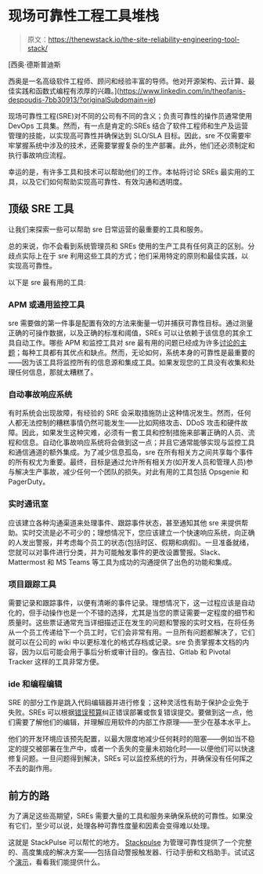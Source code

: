 # 现场可靠性工程工具堆栈

> 原文：<https://thenewstack.io/the-site-reliability-engineering-tool-stack/>

[](https://www.linkedin.com/in/theofanis-despoudis-7bb30913/?originalSubdomain=ie)

 [西奥·德斯普迪斯

西奥是一名高级软件工程师、顾问和经验丰富的导师。他对开源架构、云计算、最佳实践和函数式编程有浓厚的兴趣。](https://www.linkedin.com/in/theofanis-despoudis-7bb30913/?originalSubdomain=ie) [](https://www.linkedin.com/in/theofanis-despoudis-7bb30913/?originalSubdomain=ie)

现场可靠性工程(SRE)对不同的公司有不同的含义；负责可靠性的操作员通常使用 DevOps 工具集。然而，有一点是肯定的:SREs 结合了软件工程师和生产及运营管理的技能，以实现高可靠性并确保达到 SLO/SLA 目标。因此，sre 不仅需要牢牢掌握系统中涉及的技术，还需要掌握复杂的生产部署。此外，他们还必须制定和执行事故响应流程。

幸运的是，有许多工具和技术可以帮助他们的工作。本帖将讨论 SREs 最实用的工具，以及它们如何帮助实现高可靠性、有效沟通和透明度。

## **顶级 SRE 工具**

让我们来探索一些可以帮助 sre 日常运营的最重要的工具和服务。

总的来说，你不会看到系统管理员和 SREs 使用的生产工具有任何真正的区别。分歧点实际上在于 sre 利用这些工具的方式；他们采用特定的原则和最佳实践，以实现高可靠性。

以下是 sre 最有用的工具:

### **APM 或通用监控工具**

sre 需要做的第一件事是配置有效的方法来衡量一切并捕获可靠性目标。通过测量正确的可操作数据，以及正确的标准和阈值，SREs 可以让依赖于该信息的其余工具自动工作。哪些 APM 和监控工具对 sre 最有用的问题已经成为许多[讨论的主题](https://dzone.com/articles/how-to-choose-monitoring-tools-for-devops-and-sre)；每种工具都有其优点和缺点。然而，无论如何，系统本身的可靠性是最重要的——因为该工具将监控所有的信息源和集成工具。如果发现您的工具没有收集和处理任何信息，那就太糟糕了。

### **自动事故响应系统**

有时系统会出现故障，有经验的 SRE 会采取措施防止这种情况发生。然而，任何人都无法控制的糟糕事情仍然可能发生——比如网络攻击、DDoS 攻击和硬件故障。因此，如果发生这种灾难，必须有一套工具和控制措施来部署正确的人员、流程和信息。自动化事故响应系统将会做到这一点；并且它通常能够实现与监控工具和通信通道的额外集成。为了减少信息孤岛，sre 在所有相关方之间共享每个事件的所有权尤为重要。最终，目标是通过允许所有相关方(如开发人员和管理人员)参与解决生产事故，减少任何一个团队的损失。对此有用的工具包括 Opsgenie 和 PagerDuty。

### **实时通讯室**

应该建立各种沟通渠道来处理事件、跟踪事件状态，甚至通知其他 sre 来提供帮助。实时交流是必不可少的；理想情况下，您应该建立一个快速响应系统，向正确的人发出警报，并考虑每个员工的状态(包括时区、假期和病假)。一旦准备就绪，您就可以对事件进行分类，并为可能触发事件的更改设置警报。Slack、Mattermost 和 MS Teams 等工具为成功的沟通提供了出色的功能和集成。

### **项目跟踪工具**

需要记录和跟踪事件，以便有清晰的事件记录。理想情况下，这一过程应该是自动化的，但手动操作也是一个不错的选择，尤其是当您的票证需要一定程度的细节和质量时。这些票证通常充当详细描述正在发生的问题和警报的实时文档，在将任务从一个员工传递给下一个员工时，它们会非常有用。一旦所有问题都解决了，它们就可以在公司的 wiki 中以更标准化的格式存档或记录。sre 负责掌握本文档的内容，因为以后可能会用于事后分析或审计目的。像吉拉、Gitlab 和 Pivotal Tracker 这样的工具非常方便。

### **ide 和编程编辑**

SRE 的部分工作是跳入代码编辑器并进行修复；这种灵活性有助于保护企业免于失败。SREs 可以根据[错误预算](https://cloud.google.com/blog/products/management-tools/sre-error-budgets-and-maintenance-windows)纠正错误部署或恢复错误提交。要做到这一点，他们需要了解他们的编辑，并理解应用软件的内部工作原理——至少在基本水平上。

他们的开发环境应该预先配置，以最大限度地减少任何耗时的阻塞——例如当不稳定的提交被部署在生产中，或者一个丢失的变量未初始化时——以便他们可以快速修复问题。一旦问题得到解决，SREs 可以监控系统的行为，并确保没有任何挥之不去的副作用。

## **前方的路**

为了满足这些高期望，SREs 需要大量的工具和服务来确保系统的可靠性。如果没有它们，至少可以说，处理各种可靠性度量和因素会变得难以处理。

这就是 StackPulse 可以帮忙的地方。 [Stackpulse](https://torq.io/use-cases/) 为管理可靠性提供了一个完整的、高度集成的解决方案——包括自动警报触发器、行动手册和文档助手。试试这个[演示](https://torq.io/get-started/)，看看我们能提供什么。

<svg xmlns:xlink="http://www.w3.org/1999/xlink" viewBox="0 0 68 31" version="1.1"><title>Group</title> <desc>Created with Sketch.</desc></svg>